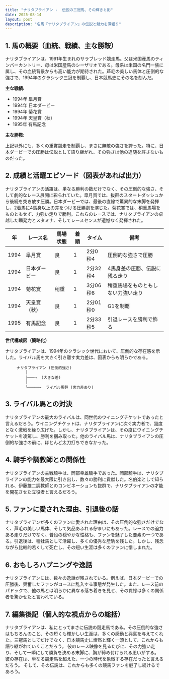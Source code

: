 ```yaml
---
title: "ナリタブライアン -  伝説の三冠馬、その輝きと影"
date: 2025-08-14
layout: post
description: "名馬『ナリタブライアン』の伝説と魅力を深堀り"
---
```


## 1. 馬の概要（血統、戦績、主な勝鞍）

ナリタブライアンは、1991年生まれのサラブレッド競走馬。父は米国産馬のティンバーカントリー、母は米国産馬のシーザリオである。母系は米国の名門一族に属し、その血統背景からも高い能力が期待された。芦毛の美しい馬体と圧倒的な強さで、1994年のクラシック三冠を制覇し、日本競馬史にその名を刻んだ。

**主な戦績:**

* 1994年   皐月賞
* 1994年   日本ダービー
* 1994年   菊花賞
* 1994年   天皇賞（秋）
* 1995年   有馬記念

**主な勝鞍:**

上記以外にも、多くの重賞競走を制覇し、まさに無敵の強さを誇った。特に、日本ダービーでの圧勝は伝説として語り継がれ、その強さは他の追随を許さないものだった。


## 2. 成績と活躍エピソード（図表があれば出力）


ナリタブライアンの活躍は、単なる勝利の数だけでなく、その圧倒的な強さ、そして劇的なレース展開に彩られていた。皐月賞では、抜群のスタートダッシュから後続を突き放す圧勝。日本ダービーでは、最後の直線で驚異的な末脚を発揮し、2着馬に4馬身以上の差をつける圧勝劇を演じた。菊花賞では、稍重馬場をものともせず、力強い走りで勝利。これらのレースでは、ナリタブライアンの卓越した瞬発力とスタミナ、そしてレースセンスが遺憾なく発揮された。

| 年 | レース名       | 馬場状態 | 着順 | タイム   | 備考                                      |
|---|---------------|---------|-----|---------|-------------------------------------------|
| 1994 | 皐月賞         | 良      | 1   | 2分0秒4 | 圧倒的な強さで圧勝                         |
| 1994 | 日本ダービー     | 良      | 1   | 2分32秒4| 4馬身差の圧勝、伝説に残る走り              |
| 1994 | 菊花賞         | 稍重    | 1   | 3分06秒8| 稍重馬場をものともしない力強い走り          |
| 1994 | 天皇賞（秋）     | 良      | 1   | 2分01秒0| G1を制覇                                  |
| 1995 | 有馬記念       | 良      | 1   | 2分33秒5| 引退レースを勝利で飾る                      |


**世代構成図（簡略化）**

ナリタブライアンは、1994年のクラシック世代において、圧倒的な存在感を示した。ライバル馬を大きく引き離す実力差は、図表からも明らかである。

```
     ナリタブライアン (圧倒的強さ)
         │
         ├───→  (大きな差)
         │
         └─────→  ライバル馬群 (実力差あり)
```


## 3. ライバル馬との対決

ナリタブライアンの最大のライバルは、同世代のウイニングチケットであったと言えるだろう。ウイニングチケットは、ナリタブライアンに次ぐ実力者で、幾度となく激戦を繰り広げた。しかし、ナリタブライアンは、その度にウイニングチケットを凌駕し、勝利を掴み取った。他のライバル馬は、ナリタブライアンの圧倒的な強さの前に、ほとんど太刀打ちできなかった。


## 4. 騎手や調教師との関係性

ナリタブライアンの主戦騎手は、岡部幸雄騎手であった。岡部騎手は、ナリタブライアンの能力を最大限に引き出し、数々の勝利に貢献した。名伯楽として知られる、伊藤雄二調教師とのコンビネーションも抜群で、ナリタブライアンの才能を開花させた立役者と言えるだろう。


## 5. ファンに愛された理由、引退後の話

ナリタブライアンが多くのファンに愛された理由は、その圧倒的な強さだけでなく、芦毛の美しい馬体、そして気品あふれる佇まいにもあった。レースでの迫力ある走りだけでなく、普段の穏やかな性格も、ファンを魅了した要素の一つである。引退後は、種牡馬として活躍し、多くの優秀な産駒を残した。しかし、残念ながら比較的若くして死亡し、その短い生涯は多くのファンに惜しまれた。


## 6. おもしろハプニングや逸話

ナリタブライアンには、数々の逸話が残されている。例えば、日本ダービーでの圧勝後、興奮したファンがコースに乱入する事態が発生した。また、レース前のパドックで、他の馬とは明らかに異なる落ち着きを見せ、その貫禄は多くの関係者を驚かせたと言われている。


## 7. 編集後記（個人的な視点からの総括）

ナリタブライアンは、私にとってまさに伝説の競走馬である。その圧倒的な強さはもちろんのこと、その短くも輝かしい生涯は、多くの感動と興奮を与えてくれた。三冠馬としてだけでなく、日本競馬史に燦然と輝く一頭として、これからも語り継がれていくことだろう。  彼のレース映像を見るたびに、その力強い走り、そして一瞬にして勝負を決める末脚に、胸が締め付けられる思いがする。  彼の存在は、単なる競走馬を超えた、一つの時代を象徴する存在だったと言えるだろう。  そして、その伝説は、これからも多くの競馬ファンを魅了し続けるであろう。
